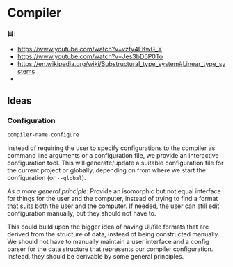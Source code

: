 # Compiler

#### 目:

- https://www.youtube.com/watch?v=vzfy4EKwG_Y
- https://www.youtube.com/watch?v=Jes3bD6P0To
- https://en.wikipedia.org/wiki/Substructural_type_system#Linear_type_systems
- 

## Ideas

### Configuration

```sh
compiler-name configure
```

Instead of requiring the user to specify configurations to the compiler as command line arguments or a configuration file, we provide an interactive configuration tool. This will generate/update a suitable configuration file for the current project or globally, depending on from where we start the configuration (or `--global`).

_As a more general principle:_ Provide an isomorphic but not equal interface for things for the user and the computer, instead of trying to find a format that suits both the user and the computer. If needed, the user can still edit configuration manually, but they should not have to.

This could build upon the bigger idea of having UI/file formats that are derived from the structure of data, instead of being constructed manually. We should not have to manually maintain a user interface and a config parser for the data structure that represents our compiler configuration. Instead, they should be derivable by some general principles.